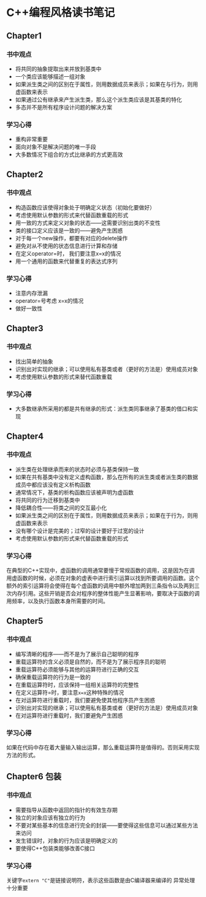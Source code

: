 # C++编程风格读书笔记
## Chapter1
### 书中观点
+ 将共同的抽象提取出来并放到基类中
+ 一个类应该能够描述一组对象
+ 如果派生类之间的区别在于属性，则用数据成员来表示；如果在与行为，则用虚函数来表示
+ 如果通过公有继承来产生派生类，那么这个派生类应该是其基类的特化 
+ 多态并不是所有程序设计问题的解决方案
### 学习心得
+ 重构非常重要
+ 面向对象不是解决问题的唯一手段
+ 大多数情况下组合的方式比继承的方式更高效

## Chapter2
### 书中观点
+ 构造函数应该使得对象处于明确定义状态（初始化要做好）
+ 考虑使用默认参数的形式来代替函数重载的形式
+ 用一致的方式来定义对象的状态——这需要识别出类的不变性
+ 类的接口定义应该是一致的——避免产生困惑
+ 对于每一个new操作，都要有对应的delete操作
+ 避免对从不使用的状态信息进行计算和存储
+ 在定义operator=时， 我们要注意x=x的情况
+ 用一个通用的函数来代替重复的表达式序列

### 学习心得
+ 注意内存泄漏
+ operator=号考虑 x=x的情况
+ 做好一致性

## Chapter3
### 书中观点
+ 找出简单的抽象
+ 识别出对实现的继承；可以使用私有基类或者（更好的方法是）使用成员对象
+ 考虑使用默认参数的形式来替代函数重载

### 学习心得
+ 大多数继承所采用的都是共有继承的形式：派生类同事继承了基类的借口和实现

## Chapter4
### 书中观点
+ 派生类在处理继承而来的状态时必须与基类保持一致
+ 如果在共有基类中没有定义虚构函数，那么在所有的派生类或者派生类的数据成员中都应该没有定义析构函数
+ 通常情况下，基类的析构函数应该被声明为虚函数
+ 将共同的行为迁移到基类中
+ 降低耦合性——将类之间的交互最小化
+ 如果派生类之间的区别在于属性，则用数据成员来表示；如果在于行为，则用虚函数来表示
+ 没有哪个设计是完美的；过窄的设计要好于过宽的设计
+ 考虑使用默认参数的形式来代替函数重载的形式

### 学习心得
在典型的C++实现中，虚函数的调用通常要慢于常规函数的调用，这是因为在调用虚函数的时候，必须在对象的虚表中进行索引运算以找到所要调用的函数。这个额外的索引运算将会使得在每个虚函数的调用中额外增加两到三条指令以及两到三次内存引用。这些开销是否会对程序的整体性能产生显著影响，要取决于函数的调用频率，以及执行函数本身所需要的时间。

## Chapter5
### 书中观点
+ 编写清晰的程序——而不是为了展示自己聪明的程序
+ 重载运算符的含义必须是自然的，而不是为了展示程序员的聪明
+ 重载运算符必须能够与其他的运算符进行正确的交互
+ 确保重载运算符的行为是一致的
+ 在重载运算符时，应该保持一组相关运算符的完整性
+ 在定义运算符=时，要注意`x=x`这种特殊的情况
+ 在对运算符进行重载时，我们要避免使其他程序员产生困惑
+ 识别出对实现的继承；可以使用私有基类或者（更好的方法是）使用成员对象
+ 在对运算符进行重载时，我们要避免产生困惑
### 学习心得
如果在代码中存在着大量输入输出运算，那么重载运算符是值得的。否则采用实现方法的形式。

## Chapter6 包装
### 书中观点
+ 需要指导从函数中返回的指针的有效生存期
+ 独立的对象应该有独立的行为
+ 不要对某些基本的信息进行完全的封装——要使得这些信息可以通过某些方法来访问
+ 发生错误时，对象的行为应该是明确定义的
+ 要使得C++包装类能够改善C接口
### 学习心得
关键字`extern "C"`是链接说明符，表示这些函数是由C编译器来编译的
异常处理十分重要